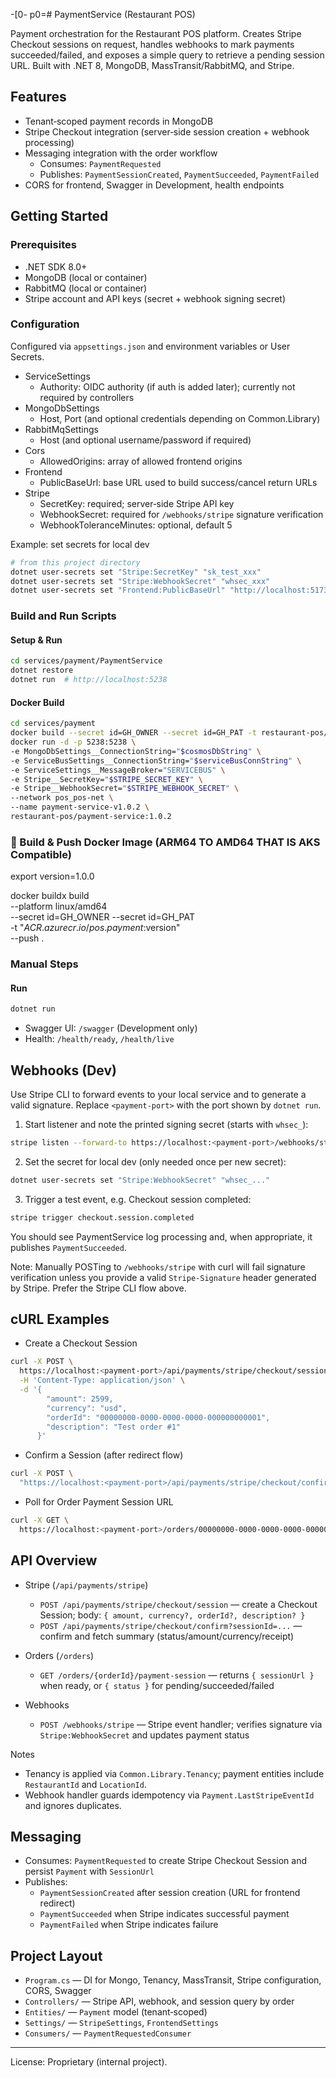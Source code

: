 -[0-
p0\=\# PaymentService (Restaurant POS)

Payment orchestration for the Restaurant POS platform. Creates Stripe Checkout sessions on request, handles webhooks to mark payments succeeded/failed, and exposes a simple query to retrieve a pending session URL. Built with .NET 8, MongoDB, MassTransit/RabbitMQ, and Stripe.

## Features
- Tenant‑scoped payment records in MongoDB
- Stripe Checkout integration (server‑side session creation + webhook processing)
- Messaging integration with the order workflow
  - Consumes: `PaymentRequested`
  - Publishes: `PaymentSessionCreated`, `PaymentSucceeded`, `PaymentFailed`
- CORS for frontend, Swagger in Development, health endpoints

## Getting Started

### Prerequisites
- .NET SDK 8.0+
- MongoDB (local or container)
- RabbitMQ (local or container)
- Stripe account and API keys (secret + webhook signing secret)

### Configuration
Configured via `appsettings.json` and environment variables or User Secrets.

- ServiceSettings
  - Authority: OIDC authority (if auth is added later); currently not required by controllers
- MongoDbSettings
  - Host, Port (and optional credentials depending on Common.Library)
- RabbitMqSettings
  - Host (and optional username/password if required)
- Cors
  - AllowedOrigins: array of allowed frontend origins
- Frontend
  - PublicBaseUrl: base URL used to build success/cancel return URLs
- Stripe
  - SecretKey: required; server‑side Stripe API key
  - WebhookSecret: required for `/webhooks/stripe` signature verification
  - WebhookToleranceMinutes: optional, default 5

Example: set secrets for local dev
```bash
# from this project directory
dotnet user-secrets set "Stripe:SecretKey" "sk_test_xxx"
dotnet user-secrets set "Stripe:WebhookSecret" "whsec_xxx"
dotnet user-secrets set "Frontend:PublicBaseUrl" "http://localhost:5173"
```

### Build and Run Scripts

#### Setup & Run
```bash
cd services/payment/PaymentService
dotnet restore
dotnet run  # http://localhost:5238
```

#### Docker Build
```bash
cd services/payment
docker build --secret id=GH_OWNER --secret id=GH_PAT -t restaurant-pos/payment-service:1.0.2 .
docker run -d -p 5238:5238 \
-e MongoDbSettings__ConnectionString="$cosmosDbString" \
-e ServiceBusSettings__ConnectionString="$serviceBusConnString" \
-e ServiceSettings__MessageBroker="SERVICEBUS" \
-e Stripe__SecretKey="$STRIPE_SECRET_KEY" \
-e Stripe__WebhookSecret="$STRIPE_WEBHOOK_SECRET" \
--network pos_pos-net \
--name payment-service-v1.0.2 \
restaurant-pos/payment-service:1.0.2
```

### 🐳 Build & Push Docker Image (ARM64 TO AMD64 THAT IS AKS Compatible)
export version=1.0.0

docker buildx build \
  --platform linux/amd64 \
  --secret id=GH_OWNER --secret id=GH_PAT \
  -t "$ACR.azurecr.io/pos.payment:$version" \
  --push .  

### Manual Steps

#### Run
```bash
dotnet run
```
- Swagger UI: `/swagger` (Development only)
- Health: `/health/ready`, `/health/live`

## Webhooks (Dev)

Use Stripe CLI to forward events to your local service and to generate a valid signature. Replace `<payment-port>` with the port shown by `dotnet run`.

1) Start listener and note the printed signing secret (starts with `whsec_`):
```bash
stripe listen --forward-to https://localhost:<payment-port>/webhooks/stripe
```

2) Set the secret for local dev (only needed once per new secret):
```bash
dotnet user-secrets set "Stripe:WebhookSecret" "whsec_..."
```

3) Trigger a test event, e.g. Checkout session completed:
```bash
stripe trigger checkout.session.completed
```

You should see PaymentService log processing and, when appropriate, it publishes `PaymentSucceeded`.

Note: Manually POSTing to `/webhooks/stripe` with curl will fail signature verification unless you provide a valid `Stripe-Signature` header generated by Stripe. Prefer the Stripe CLI flow above.

## cURL Examples

- Create a Checkout Session
```bash
curl -X POST \
  https://localhost:<payment-port>/api/payments/stripe/checkout/session \
  -H 'Content-Type: application/json' \
  -d '{
        "amount": 2599,
        "currency": "usd",
        "orderId": "00000000-0000-0000-0000-000000000001",
        "description": "Test order #1"
      }'
```

- Confirm a Session (after redirect flow)
```bash
curl -X POST \
  "https://localhost:<payment-port>/api/payments/stripe/checkout/confirm?sessionId=cs_test_123"
```

- Poll for Order Payment Session URL
```bash
curl -X GET \
  https://localhost:<payment-port>/orders/00000000-0000-0000-0000-000000000001/payment-session
```

## API Overview

- Stripe (`/api/payments/stripe`)
  - `POST /api/payments/stripe/checkout/session` — create a Checkout Session; body: `{ amount, currency?, orderId?, description? }`
  - `POST /api/payments/stripe/checkout/confirm?sessionId=...` — confirm and fetch summary (status/amount/currency/receipt)

- Orders (`/orders`)
  - `GET /orders/{orderId}/payment-session` — returns `{ sessionUrl }` when ready, or `{ status }` for pending/succeeded/failed

- Webhooks
  - `POST /webhooks/stripe` — Stripe event handler; verifies signature via `Stripe:WebhookSecret` and updates payment status

Notes
- Tenancy is applied via `Common.Library.Tenancy`; payment entities include `RestaurantId` and `LocationId`.
- Webhook handler guards idempotency via `Payment.LastStripeEventId` and ignores duplicates.

## Messaging

- Consumes: `PaymentRequested` to create Stripe Checkout Session and persist `Payment` with `SessionUrl`
- Publishes:
  - `PaymentSessionCreated` after session creation (URL for frontend redirect)
  - `PaymentSucceeded` when Stripe indicates successful payment
  - `PaymentFailed` when Stripe indicates failure

## Project Layout
- `Program.cs` — DI for Mongo, Tenancy, MassTransit, Stripe configuration, CORS, Swagger
- `Controllers/` — Stripe API, webhook, and session query by order
- `Entities/` — `Payment` model (tenant‑scoped)
- `Settings/` — `StripeSettings`, `FrontendSettings`
- `Consumers/` — `PaymentRequestedConsumer`

---

License: Proprietary (internal project).
